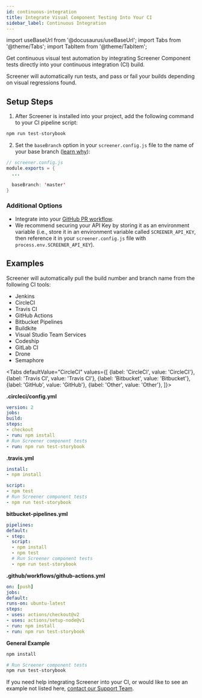 ```yaml
---
id: continuous-integration
title: Integrate Visual Component Testing Into Your CI
sidebar_label: Continuous Integration
---
```


import useBaseUrl from '@docusaurus/useBaseUrl';
import Tabs from '@theme/Tabs';
import TabItem from '@theme/TabItem';

Get continuous visual test automation by integrating Screener Component tests directly into your continuous integration (CI) build.

Screener will automatically run tests, and pass or fail your builds depending on visual regressions found.

## Setup Steps

1. After Screener is installed into your project, add the following command to your CI pipeline script:

```java
npm run test-storybook
```

2. Set the `baseBranch` option in your `screener.config.js` file to the name of your base branch ([learn why](/visual/component-testing/workflow/baseline-branch)):

```java
// screener.config.js
module.exports = {
  ...

  baseBranch: 'master'
}
```

### Additional Options

- Integrate into your [GitHub PR workflow](/visual/component-testing/integrations/github).
- We recommend securing your API Key by storing it as an environment variable (i.e., store it in an environment variable called `SCREENER_API_KEY`, then reference it in your `screener.config.js` file with `process.env.SCREENER_API_KEY`).

## Examples

Screener will automatically pull the build number and branch name from the following CI tools:

- Jenkins
- CircleCI
- Travis CI
- GitHub Actions
- Bitbucket Pipelines
- Buildkite
- Visual Studio Team Services
- Codeship
- GitLab CI
- Drone
- Semaphore

<Tabs
defaultValue="CircleCI"
values={[
{label: 'CircleCI', value: 'CircleCI'},
{label: 'Travis CI', value: 'Travis CI'},
{label: 'Bitbucket', value: 'Bitbucket'},
{label: 'GitHub', value: 'GitHub'},
{label: 'Other', value: 'Other'},
]}>

<TabItem value="CircleCI">

**.circleci/config.yml**

```yaml
version: 2
jobs:
build:
steps:
- checkout
- run: npm install
# Run Screener component tests
- run: npm run test-storybook
```

</TabItem>
<TabItem value="Travis CI">

**.travis.yml**

```yaml
install:
- npm install

script:
- npm test
# Run Screener component tests
- npm run test-storybook
```

</TabItem>
<TabItem value="Bitbucket">

**bitbucket-pipelines.yml**

```yaml
pipelines:
default:
- step:
  script:
  - npm install
  - npm test
  # Run Screener component tests
  - npm run test-storybook
```

</TabItem>
<TabItem value="GitHub">

**.github/workflows/github-actions.yml**

```yaml
on: [push]
jobs:
default:
runs-on: ubuntu-latest
steps:
- uses: actions/checkout@v2
- uses: actions/setup-node@v1
- run: npm install
- run: npm run test-storybook
```

</TabItem>
<TabItem value="Other">

**General Example**

```bash
npm install

# Run Screener component tests
npm run test-storybook
```

</TabItem>
</Tabs>

If you need help integrating Screener into your CI, or would like to see an example not listed here, [contact our Support Team](https://saucelabs.com/training-support).
